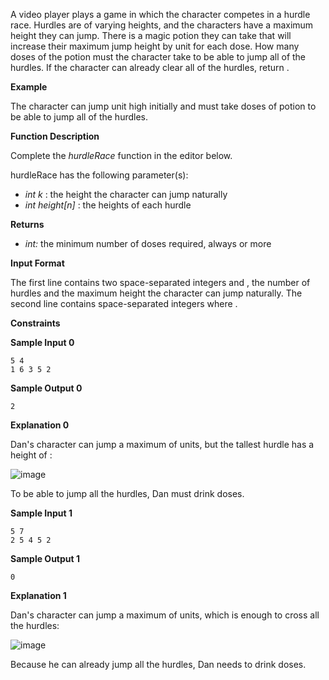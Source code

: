 A video player plays a game in which the character competes in a hurdle race. Hurdles are of varying heights, and the characters have a maximum height they can jump. There is a magic potion they can take that will increase their maximum jump height by  unit for each dose. How many doses of the potion must the character take to be able to jump all of the hurdles. If the character can already clear all of the hurdles, return .

**Example**

The character can jump  unit high initially and must take  doses of potion to be able to jump all of the hurdles.

**Function Description**

Complete the *hurdleRace* function in the editor below.

hurdleRace has the following parameter(s):

* *int k* : the height the character can jump naturally
* *int height[n]* : the heights of each hurdle

**Returns**

* *int:* the minimum number of doses required, always  or more

**Input Format**

The first line contains two space-separated integers  and , the number of hurdles and the maximum height the character can jump naturally.
The second line contains  space-separated integers  where .

**Constraints**

**Sample Input 0**

```
5 4
1 6 3 5 2
```

**Sample Output 0**

```
2
```

**Explanation 0**

Dan's character can jump a maximum of  units, but the tallest hurdle has a height of :

![image](https://s3.amazonaws.com/hr-challenge-images/0/1485458269-d39e09fb78-hurdle.png)

To be able to jump all the hurdles, Dan must drink  doses.

**Sample Input 1**

```
5 7
2 5 4 5 2
```

**Sample Output 1**

```
0
```

**Explanation 1**

Dan's character can jump a maximum of  units, which is enough to cross all the hurdles:

![image](https://s3.amazonaws.com/hr-challenge-images/0/1485458562-e680371e5a-hurdle1.png)

Because he can already jump all the hurdles, Dan needs to drink  doses.

